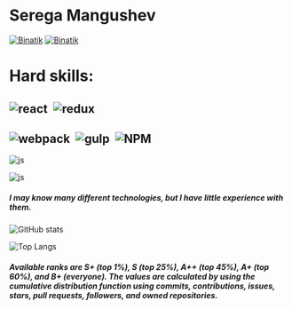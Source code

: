 # Serega Mangushev   
[<img alt="Binatik" src="https://img.shields.io/badge/WEB developer-000.svg?&style=for-the-badge&logo=vk&logoColor=fff" />][vk] 
[<img alt="Binatik" src="https://img.shields.io/badge/Code-000.svg?&style=for-the-badge&logo=visual-studio-code&logoColor=00FF00" />][code] 

# Hard skills: 
<img alt="react" src="https://img.shields.io/badge/react-rgba(118,74,188,0).svg?&style=for-the-badge&logo=react&logoColor=5dd0f0&labelColor=rgba(118,74,188,0)" />&nbsp; 
<img alt="redux" src="https://img.shields.io/badge/redux-rgba(118,74,188,0).svg?&style=for-the-badge&logo=redux&logoColor=764abc&labelColor=rgba(118,74,188,0)" />&nbsp;
---

<img alt="webpack" src="https://img.shields.io/badge/Webpack-rgba(118,74,188,0).svg?&style=for-the-badge&logo=webpack&logoColor=7c9fdf&labelColor=rgba(118,74,188,0)" />&nbsp; 
<img alt="gulp" src="https://img.shields.io/badge/Gulp-rgba(118,74,188,0).svg?&style=for-the-badge&logo=gulp&logoColor=da4647&labelColor=rgba(118,74,188,0)" />&nbsp; 
<img alt="NPM" src="https://img.shields.io/badge/NPM-rgba(118,74,188,0).svg?&style=for-the-badge&logo=npm&logoColor=da4647&labelColor=rgba(118,74,188,0)" />&nbsp; 
--- 

<img alt="js" src="https://img.shields.io/badge/JAVASCRIPT-rgba(118,74,188,0).svg?&style=for-the-badge&logo=javascript&logoColor=f7e01d&labelColor=rgba(118,74,188,0)" />&nbsp;

<img alt="js" src="https://img.shields.io/badge/git-rgba(118,74,188,0).svg?&style=for-the-badge&logo=git&logoColor=f7e01d&labelColor=rgba(118,74,188,0)" />&nbsp;

##### I may know many different technologies, but I have little experience with them.  
 
![GitHub stats](https://github-readme-stats.vercel.app/api?username=Binatik&show_icons=true&theme=radical)  

![Top Langs](https://github-readme-stats.vercel.app/api/top-langs/?username=Binatik&layout=compact&theme=radical&custom_title=TOP&card_width=445&langs_count=4)
##### Available ranks are S+ (top 1%), S (top 25%), A++ (top 45%), A+ (top 60%), and B+ (everyone). The values are calculated by using the cumulative distribution function using commits, contributions, issues, stars, pull requests, followers, and owned repositories.

[vk]: https://vk.com/id269791339 
[code]: https://github.com/Binatik/Code
